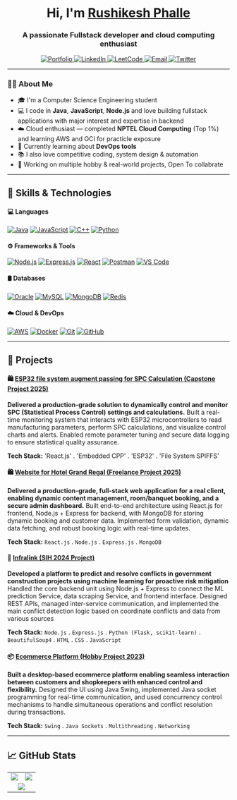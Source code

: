 <h1 align="center">Hi, I'm <a href="https://www.linkedin.com/in/rushikesh-phalle-211296266/">Rushikesh Phalle</a></h1>


<h3 align="center">A passionate Fullstack developer and cloud computing enthusiast</h3>
<p align="center">
  <a href="https://rushiphalle.vercel.com/" target="_blank">
    <img src="https://img.shields.io/badge/Portfolio-000000?style=for-the-badge&logo=firefox&logoColor=white" alt="Portfolio"/>
  <a href="https://www.linkedin.com/in/rushikesh-phalle-211296266/" target="_blank">
    <img src="https://img.shields.io/badge/LinkedIn-blue?style=for-the-badge&logo=linkedin&logoColor=white" alt="LinkedIn"/>
  </a>
  </a>
  <a href="https://leetcode.com/u/rushikeshgphalle/" target="_blank">
    <img src="https://img.shields.io/badge/LeetCode-FFA116?style=for-the-badge&logo=leetcode&logoColor=black" alt="LeetCode"/>
  </a>
  <a href="mailto:rushikeshgphalle@gmail.com">
    <img src="https://img.shields.io/badge/Email-D14836?style=for-the-badge&logo=gmail&logoColor=white" alt="Email"/>
  </a>
  <a href="https://x.com/Rushikeshphalle" target="_blank">
    <img src="https://img.shields.io/badge/Twitter-1DA1F2?style=for-the-badge&logo=twitter&logoColor=white" alt="Twitter"/>
  </a>
</p>

---

### 👨‍💻 About Me

- 🎓 I'm a Computer Science Engineering student  
- 💻 I code in **Java**, **JavaScript**, **Node.js** and love building fullstack applications with major interest and expertise in backend  
- ☁️ Cloud enthusiast — completed **NPTEL Cloud Computing** (Top 1%) and learning AWS and OCI for practicle exposure 
- 🤖 Currently learning about **DevOps tools**  
- 📚 I also love competitive coding, system design & automation  
- 🔭 Working on multiple hobby & real-world projects, Open To collabrate

---

## 🚀 Skills & Technologies

#### 💻 Languages
[![Java](https://img.shields.io/badge/Java-007396?style=for-the-badge&logo=java&logoColor=white)](#)
[![JavaScript](https://img.shields.io/badge/JavaScript-F7DF1E?style=for-the-badge&logo=javascript&logoColor=black)](#)
[![C++](https://img.shields.io/badge/C++-00599C?style=for-the-badge&logo=c%2B%2B&logoColor=white)](#)
[![Python](https://img.shields.io/badge/Python-3776AB?style=for-the-badge&logo=python&logoColor=white)](#)


#### ⚙️ Frameworks & Tools
[![Node.js](https://img.shields.io/badge/Node.js-339933?style=for-the-badge&logo=node.js&logoColor=white)](#)
[![Express.js](https://img.shields.io/badge/Express.js-000000?style=for-the-badge&logo=express&logoColor=white)](#)
[![React](https://img.shields.io/badge/React-20232A?style=for-the-badge&logo=react&logoColor=61DAFB)](#)
[![Postman](https://img.shields.io/badge/Postman-FF6C37?style=for-the-badge&logo=postman&logoColor=white)](#)
[![VS Code](https://img.shields.io/badge/VS_Code-007ACC?style=for-the-badge&logo=visual-studio-code&logoColor=white)](#)


#### 🛢️ Databases
[![Oracle](https://img.shields.io/badge/Oracle-F80000?style=for-the-badge&logo=oracle&logoColor=white)](#)
[![MySQL](https://img.shields.io/badge/MySQL-4479A1?style=for-the-badge&logo=mysql&logoColor=white)](#)
[![MongoDB](https://img.shields.io/badge/MongoDB-47A248?style=for-the-badge&logo=mongodb&logoColor=white)](#)
[![Redis](https://img.shields.io/badge/Redis-DC382D?style=for-the-badge&logo=redis&logoColor=white)](#)


#### ☁️ Cloud & DevOps
[![AWS](https://img.shields.io/badge/OCI-232F3E?style=for-the-badge&logo=amazon-aws&logoColor=white)](#)
[![Docker](https://img.shields.io/badge/Docker-2496ED?style=for-the-badge&logo=docker&logoColor=white)](#)
[![Git](https://img.shields.io/badge/Git-F05032?style=for-the-badge&logo=git&logoColor=white)](#)
[![GitHub](https://img.shields.io/badge/GitHub-181717?style=for-the-badge&logo=github&logoColor=white)](#)

---

## 🔨 Projects

#### 🛍️ [ESP32 file system augment passing for SPC Calculation __(Capstone Project 2025)__](https://github.com/rushiphalle/Zanvar-Project)
**Delivered a production-grade solution to dynamically control and monitor SPC (Statistical Process Control) settings and calculations.** 
Built a real-time monitoring system that interacts with ESP32 microcontrollers to read manufacturing parameters, perform SPC calculations, and visualize control charts and alerts. Enabled remote parameter tuning and secure data logging to ensure statistical quality assurance.

**Tech Stack:** 'React.js' . 'Embedded CPP' . 'ESP32' . 'File System SPIFFS'

#### 🛍️ [Website for Hotel Grand Regal __(Freelance Project 2025)__](https://github.com/rushiphalle/HotelGrandRegal)
**Delivered a production-grade, full-stack web application for a real client, enabling dynamic content management, room/banquet booking, and a secure admin dashboard.** 
Built end-to-end architecture using React.js for frontend, Node.js + Express for backend, with MongoDB for storing dynamic booking and customer data. Implemented form validation, dynamic data fetching, and robust booking logic with real-time updates.

**Tech Stack:** `React.js` . `Node.js` . `Express.js` . `MongoDB`

#### 📄 [Infralink (SIH 2024 Project)](https://github.com/rushiphalle/infralink)
**Developed a platform to predict and resolve conflicts in government construction projects using machine learning for proactive risk mitigation**
Handled the core backend unit using Node.js + Express to connect the ML prediction Service, data scraping Service, and frontend interface. Designed REST APIs, managed inter-service communication, and implemented the main conflict detection logic based on coordinate conflicts and data from various sources
 
**Tech Stack:** `Node.js` . `Express.js` . `Python (Flask, scikit-learn)` . `BeautifulSoup4` . `HTML` . `CSS` . `JavaScript`


#### 📦 [Ecommerce Platform (Hobby Project 2023)](https://github.com/rushikeshphalle/pdf-docx-converter)
**Built a desktop-based ecommerce platform enabling seamless interaction between customers and shopkeepers with enhanced control and flexibility.** 
Designed the UI using Java Swing, implemented Java socket programming for real-time communication, and used concurrency control mechanisms to handle simultaneous operations and conflict resolution during transactions. 
 
**Tech Stack:** `Swing` . `Java Sockets` . `Multithreading` . `Networking`


---

## 📈 GitHub Stats

<table>
  <tr>
    <td>
      <img src="https://github-readme-stats.vercel.app/api?username=rushiphalle&show_icons=true&theme=github_dark&hide_border=true" />
    </td>
    <td>
      <img src="https://github-readme-stats.vercel.app/api/top-langs/?username=rushiphalle&layout=compact&theme=github_dark&hide_border=true" />
    </td>
  </tr>
  <tr>
    <td colspan="2" align="center">
      <img src="https://github-readme-streak-stats.herokuapp.com/?user=rushiphalle&theme=github-dark&hide_border=true" />
    </td>
  </tr>
</table>
